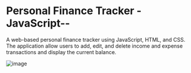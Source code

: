 # Personal Finance Tracker -JavaScript--
 A web-based personal finance tracker using JavaScript, HTML, and CSS. The application allow users to add, edit, and delete income and expense transactions and display the current balance.


![image](https://github.com/harshsharma101/Personal-Finance-Tracker--JavaScript--/assets/90311361/3f5cb27c-9a08-45c5-8fa4-b3a6ca388451)

